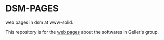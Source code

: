 # DSM-PAGES
web pages in dsm at www-solid.


This repository is for the [web pages][dsm] about the softwares in Geller's group.





[dsm]:http://www-solid.eps.s.u-tokyo.ac.jp/~dsm
